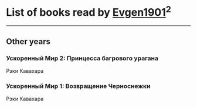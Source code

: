 # List of books read by [Evgen1901](http://vk.com/id193175070)<sup>2</sup>
---

## Other years

### Ускоренный Мир 2: Принцесса багрового урагана
Рэки Кавахара


### Ускоренный Мир 1: Возвращение Черноснежки
Рэки Кавахара




